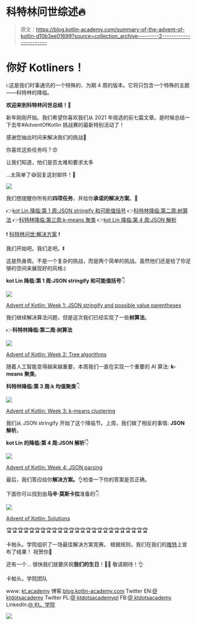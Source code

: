 # 科特林问世综述🔥

> 原文：<https://blog.kotlin-academy.com/summary-of-the-advent-of-kotlin-d10b3ee01699?source=collection_archive---------2----------------------->

# 你好 Kotliners！

ℹ️:这是我们时事通讯的一个特殊的、为期 4 周的版本。它将只包含一个特殊的主题——科特林的降临。

**欢迎来到科特林问世总结！**🎄

新年刚刚开始。我们希望你喜欢我们从 2021 年挑选的前七篇文章。是时候总结一下去年#AdventOfKotlin 挑战赛的最新特别活动了！

感谢您抽出时间来解决我们的挑战👏

你喜欢这些任务吗？😍

让我们知道，他们是否太难和要求太多

…太简单了😅回复这封邮件！💌

![](img/28781764956a96a585aa5268596236b7.png)

我们想提醒你所有的**四项任务**，并给你**承诺的解决方案**。🥇

👉[kot Lin 降临:第 1 周:JSON stringify 和可能值括号](https://kt.academy/article/advent-2021-week1)
👉[科特林降临:第二周:树算法](https://kt.academy/article/advent-2021-week2)
👉[科特林降临:第三周:k-means 聚类](https://kt.academy/article/advent-2021-week3)
👉[kot Lin 降临:第 4 周:JSON 解析](https://kt.academy/article/advent-2021-week4)

❗ [科特林问世:解决方案](https://kt.academy/article/advent-2021-solutions) ❗

我们开始吧。我们走吧。⏬

这是热身周。不是一个复杂的挑战，而是两个简单的挑战。虽然他们还是给了你足够的空间来展现好的风格:)

**kot Lin 降临:第 1 周:JSON stringify 和可能值括号**👇

[![](img/9f60f99aafd29ae806849180d00359df.png)](https://kt.academy/article/advent-2021-week1)

[Advent of Kotlin: Week 1: JSON stringify and possible value parentheses](https://kt.academy/article/advent-2021-week1)

我们继续解决算法问题，但是这次我们已经实现了一些**树算法**。

👉**科特林降临:第二周:树算法**

[![](img/5b2b800912b72d49f14454643ab470a3.png)](https://kt.academy/article/advent-2021-week2)

[Advent of Kotlin: Week 2: Tree algorithms](https://kt.academy/article/advent-2021-week2)

随着人工智能变得越来越重要，本周我们一直在实现一个重要的 AI 算法: **k-means 聚类**。

**科特林降临:第 3 周:k 均值聚类**👇

[![](img/5dd9680960f41c353c9b8b8b857c00b7.png)](https://kt.academy/article/advent-2021-week3)

[Advent of Kotlin: Week 3: k-means clustering](https://kt.academy/article/advent-2021-week3)

我们从 JSON stringify 开始了这个降临节。上周，我们做了相反的事情: **JSON 解析**。

**kot Lin 的降临:第 4 周:JSON 解析**👇

[![](img/25da8482cc3f071836e1ea6a284758c8.png)](https://kt.academy/article/advent-2021-week4)

[Advent of Kotlin: Week 4: JSON parsing](https://kt.academy/article/advent-2021-week4)

最后，我们答应给你**解决方案。**👌检查一下你的答案是否正确。

下面你可以找到由**马辛·莫斯卡拉**准备的👇

[![](img/919854f4827a8e89606608e3aa8dc1f3.png)](https://kt.academy/article/advent-2021-solutions)

[Advent of Kotlin: Solutions](https://kt.academy/article/advent-2021-solutions)

🏆🏆🏆🏆🏆🏆🏆🏆🏆🏆🏆🏆🏆🏆🏆🏆🏆🏆🏆🏆🏆🏆🏆🏆🏆

卡帕头。学院组织了一场最佳解决方案竞赛。
根据规则，我们在我们的[推特](https://twitter.com/ktdotacademy/status/1478295313400094724)上宣布了结果！
祝贺你👏

还有一个…
很快我们就要庆祝**我们的生日**！🎂🥳
敬请期待！👌

卡帕头。学院团队

www: [kt.academy](https://kt.academy/)
博客:[blog.kotlin-academy.com](http://blog.kotlin-academy.com/)
Twitter EN:[@ ktdotsacademy](https://twitter.com/ktdotacademy)
Twitter PL:[@ ktdotsacademypl](https://twitter.com/ktdotacademyPL)
FB:[@ ktdotsacademy](https://www.facebook.com/KtDotAcademy)
LinkedIn:[@ Kt。学院](https://www.linkedin.com/company/kt-academy/)

[![](img/4546b48f64502dea5d3dea5a194b64f0.png)](http://kt.academy)